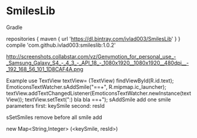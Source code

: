 # SmilesLib

Gradle

repositories {
    maven {
        url 'https://dl.bintray.com/ivlad003/SmilesLib'
    }
}
compile 'com.github.ivlad003:smileslib:1.0.2'

http://screenshots.collabstar.com/vz/Genymotion_for_personal_use_-_Samsung_Galaxy_S4_-_4_3_-_API_18_-_1080x1920__1080x1920__480dpi__-_192_168_56_101_1D8CAF4A.png

Example use
        TextView textView= (TextView) findViewById(R.id.text);
        EmoticonsTextWatcher.sAddSmile("==+", R.mipmap.ic_launcher);
        textView.addTextChangedListener(EmoticonsTextWatcher.newInstance(textView));
        textView.setText(":) bla bla ==+");
sAddSmile add one smile         
parameters first: keySmile second: resId

sSetSmiles remove before all smile add

new Map<String,Integer> (<keySmile, resId>)

